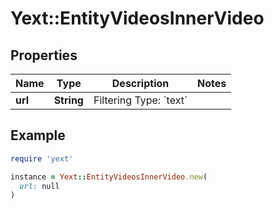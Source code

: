 # Yext::EntityVideosInnerVideo

## Properties

| Name | Type | Description | Notes |
| ---- | ---- | ----------- | ----- |
| **url** | **String** | Filtering Type: &#x60;text&#x60; |  |

## Example

```ruby
require 'yext'

instance = Yext::EntityVideosInnerVideo.new(
  url: null
)
```

